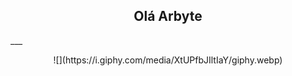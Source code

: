 <h2 align="center">Olá Arbyte</h2> ___ <p align="center">
  

<center>  
   ![](https://i.giphy.com/media/XtUPfbJIltIaY/giphy.webp)
<center>
